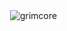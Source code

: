 
<p>&nbsp;<img align="center" src="https://github-readme-stats.vercel.app/api?username=grimcore&show_icons=true&theme=dracula&locale=en" alt="grimcore" /></p>
